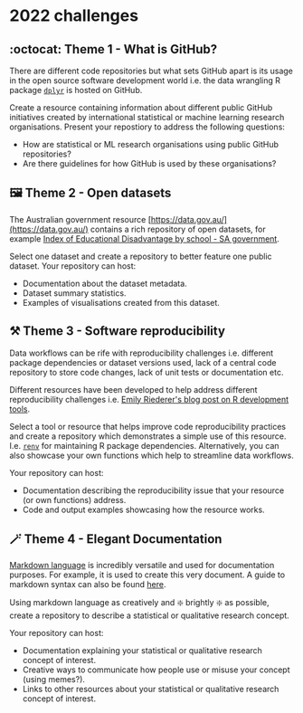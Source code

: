 # 2022 challenges  

## :octocat: Theme 1 - What is GitHub?   
There are different code repositories but what sets GitHub apart is its usage in the open source software development world i.e. the data wrangling R package [`dplyr`](https://github.com/tidyverse/dplyr) is hosted on GitHub. 

Create a resource containing information about different public GitHub initiatives created by international statistical or machine learning research organisations. Present your repostiory to address the following questions:  

+ How are statistical or ML research organisations using public GitHub repositories?     
+ Are there guidelines for how GitHub is used by these organisations?  

## :framed_picture:	Theme 2 - Open datasets   
The Australian government resource [https://data.gov.au/](https://data.gov.au/) contains a rich repository of open datasets, for example [Index of Educational Disadvantage by school - SA government](https://data.gov.au/dataset/ds-sa-4ab8a539-eab5-48e2-8d88-a599d6114126/details?q=education).  

Select one dataset and create a repository to better feature one public dataset. Your repository can host:  

+ Documentation about the dataset metadata. 
+ Dataset summary statistics. 
+ Examples of visualisations created from this dataset.  


## :hammer_and_pick: Theme 3 - Software reproducibility  
Data workflows can be rife with reproducibility challenges i.e. different package dependencies or dataset versions used, lack of a central code repository to store code changes, lack of unit tests or documentation etc.  

Different resources have been developed to help address different reproducibility challenges i.e. [Emily Riederer's blog post on R development tools](https://emilyriederer.netlify.app/post/rmddd-tech-appendix/).  

Select a tool or resource that helps improve code reproducibility practices and create a repository which demonstrates a simple use of this resource. I.e. [`renv`](https://rstudio.github.io/renv/articles/renv.html) for maintaining R package dependencies. Alternatively, you can also showcase your own functions which help to  streamline data workflows. 

Your repository can host: 
+ Documentation describing the reproducibility issue that your resource (or own functions) address.
+ Code and output examples showcasing how the resource works.  


## :magic_wand: Theme 4 - Elegant Documentation    
[Markdown language](https://docs.github.com/en/get-started/writing-on-github/getting-started-with-writing-and-formatting-on-github/basic-writing-and-formatting-syntax) is incredibly versatile and used for documentation purposes. For example, it is used to create this very document. A guide to markdown syntax can also be found [here](https://www.geeksforgeeks.org/introduction-to-markdown/).  

Using markdown language as creatively and :sparkle: brightly :sparkle: as possible, create a repository to describe a statistical or qualitative research concept.  

Your repository can host:  
+ Documentation explaining your statistical or qualitative research concept of interest. 
+ Creative ways to communicate how people use or misuse your concept (using memes?).  
+ Links to other resources about your statistical or qualitative research concept of interest.  
